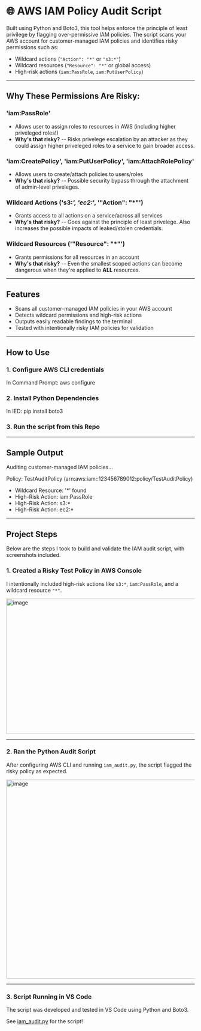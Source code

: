 # 🌐 AWS IAM Policy Audit Script

Built using Python and Boto3, this tool helps enforce the principle of least privilege by flagging over-permissive IAM policies.
The script scans your AWS account for customer-managed IAM policies and identifies risky permissions such as:

- Wildcard actions (`"Action": "*"` or `"s3:*"`)
- Wildcard resources (`"Resource": "*"` or global access)
- High-risk actions (`iam:PassRole`, `iam:PutUserPolicy`)

---

## Why These Permissions Are Risky:

### 'iam:PassRole' 
- Allows user to assign roles to resources in AWS (including higher priveleged roles!)
- **Why's that risky?** -- Risks privelege escalation by an attacker as they could assign higher priveleged roles to a service to gain broader access.

### 'iam:CreatePolicy', 'iam:PutUserPolicy', 'iam:AttachRolePolicy'
- Allows users to create/attach policies to users/roles
- **Why's that risky?** -- Possible security bypass through the attachment of admin-level priveleges.

### Wildcard Actions ('s3:*', 'ec2:*', '"Action": "*"')
- Grants access to all actions on a service/across all services
- **Why's that risky?** -- Goes against the principle of least privelege. Also increases the possible impacts of leaked/stolen credentials.

### Wildcard Resources ('"Resource": "*"')
- Grants permissions for all resources in an account
- **Why's that risky?** -- Even the smallest scoped actions can become dangerous when they're applied to **ALL** resources. 

---

## Features

- Scans all customer-managed IAM policies in your AWS account
- Detects wildcard permissions and high-risk actions
- Outputs easily readable findings to the terminal
- Tested with intentionally risky IAM policies for validation

---

## How to Use

### 1. Configure AWS CLI credentials

In Command Prompt:
  aws configure

### 2. Install Python Dependencies

In IED:
  pip install boto3

### 3. Run the script from this Repo

---

## Sample Output

Auditing customer-managed IAM policies...

Policy: TestAuditPolicy (arn:aws:iam::123456789012:policy/TestAuditPolicy)
 - Wildcard Resource: '*' found
 - High-Risk Action: iam:PassRole
 - High-Risk Action: s3:*
 - High-Risk Action: ec2:*

---

## Project Steps

Below are the steps I took to build and validate the IAM audit script, with screenshots included.

### 1. Created a Risky Test Policy in AWS Console
I intentionally included high-risk actions like `s3:*`, `iam:PassRole`, and a wildcard resource `"*"`.

<img width="677" height="360" alt="image" src="https://github.com/user-attachments/assets/9b043a87-33bf-4936-8b17-91d380338164" />


---

### 2. Ran the Python Audit Script
After configuring AWS CLI and running `iam_audit.py`, the script flagged the risky policy as expected.

<img width="1088" height="530" alt="image" src="https://github.com/user-attachments/assets/6411025a-641a-4789-925a-c4896468b709" />


---

### 3. Script Running in VS Code
The script was developed and tested in VS Code using Python and Boto3.

See [iam_audit.py](https://github.com/sudo-JohnP/AWS-IAM-Policy-Audit-Script/blob/main/iam_audit.py) for the script!
